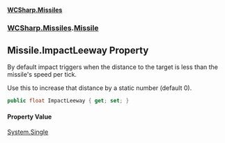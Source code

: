 #### [WCSharp.Missiles](README.md 'README')
### [WCSharp.Missiles](WCSharp.Missiles.md 'WCSharp.Missiles').[Missile](WCSharp.Missiles.Missile.md 'WCSharp.Missiles.Missile')

## Missile.ImpactLeeway Property

By default impact triggers when the distance to the target is less than the missile's speed per tick.  
  
Use this to increase that distance by a static number (default 0).

```csharp
public float ImpactLeeway { get; set; }
```

#### Property Value
[System.Single](https://docs.microsoft.com/en-us/dotnet/api/System.Single 'System.Single')